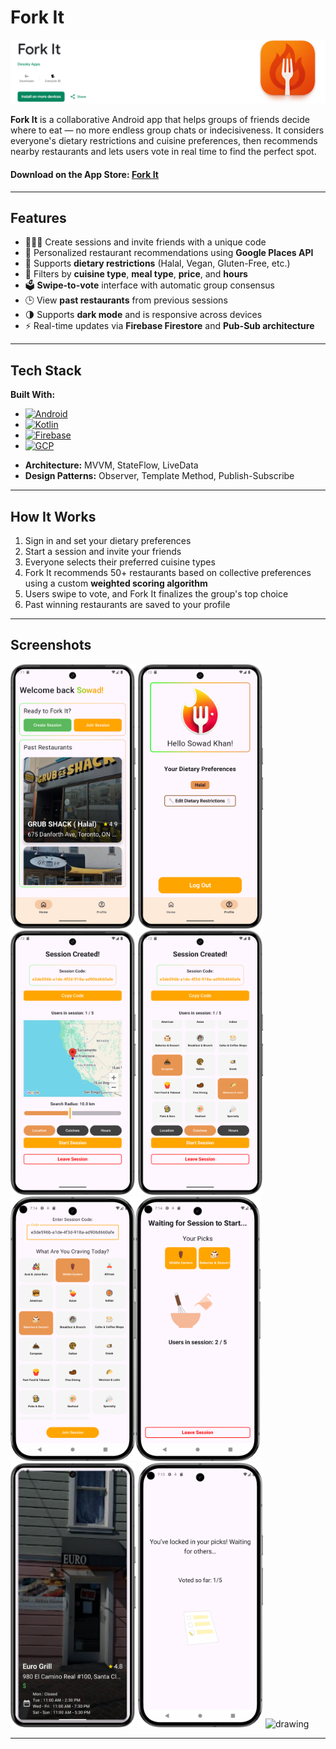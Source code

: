 # Fork It

[![Get it on Google Play](forkit.png)](https://play.google.com/store/apps/details?id=com.team03.forkit&hl=en)

**Fork It** is a collaborative Android app that helps groups of friends decide where to eat — no more endless group chats or indecisiveness. It considers everyone's dietary restrictions and cuisine preferences, then recommends nearby restaurants and lets users vote in real time to find the perfect spot.

#### Download on the App Store: [Fork It](https://play.google.com/store/apps/details?id=com.team03.forkit&hl=en)
---

## Features

- 🧑‍🤝‍🧑 Create sessions and invite friends with a unique code
- 📍 Personalized restaurant recommendations using **Google Places API**
- 🥗 Supports **dietary restrictions** (Halal, Vegan, Gluten-Free, etc.)
- 🍣 Filters by **cuisine type**, **meal type**, **price**, and **hours**
- 🗳️ **Swipe-to-vote** interface with automatic group consensus
- 🕒 View **past restaurants** from previous sessions
- 🌗 Supports **dark mode** and is responsive across devices
- ⚡ Real-time updates via **Firebase Firestore** and **Pub-Sub architecture**

---

## Tech Stack
**Built With:**
* [![Android][Android]][Android-url]
* [![Kotlin][Kotlin]][Kotlin-url]
* [![Firebase][Firebase]][Firebase-url]
* [![GCP][GCP]][GCP-url]
- **Architecture:** MVVM, StateFlow, LiveData  
- **Design Patterns:** Observer, Template Method, Publish-Subscribe
---

## How It Works

1. Sign in and set your dietary preferences  
2. Start a session and invite your friends  
3. Everyone selects their preferred cuisine types  
4. Fork It recommends 50+ restaurants based on collective preferences using a custom **weighted scoring algorithm**
5. Users swipe to vote, and Fork It finalizes the group's top choice  
6. Past winning restaurants are saved to your profile  

---

## Screenshots

<img src="public/HomeScreen.png" alt="drawing" width="200"/> <img src="public/Profile.png" alt="drawing" width="200"/> <img src="public/CreateSession.png" alt="drawing" width="200"/>
<img src="public/SelectCuisines.png" alt="drawing" width="200"/> <img src="public/JoinSession.png" alt="drawing" width="200"/><img src="public/JoinSessionWait.png" alt="drawing" width="200"/>
<img src="public/RestaurantSwipe.png" alt="drawing" width="200"/> <img src="public/VotingWait.png" alt="drawing" width="200"/> <img src="public/VoteResult.png" alt="drawing" width="200"/>

---

<!-- MARKDOWN LINKS & IMAGES -->
<!-- https://www.markdownguide.org/basic-syntax/#reference-style-links -->
[Kotlin]: https://img.shields.io/badge/Kotlin-purple?style=for-the-badge&logo=kotlin
[Kotlin-url]: https://kotlinlang.org/
[Android]: https://img.shields.io/badge/Android-green?style=for-the-badge&logo=android
[Android-url]: https://developer.android.com/
[Firebase]: https://img.shields.io/badge/Firebase-orange?style=for-the-badge&logo=firebase
[Firebase-url]: https://firebase.google.com/
[GCP]: https://img.shields.io/badge/GCP-white?style=for-the-badge&logo=google-cloud
[GCP-url]: https://cloud.google.com/?hl=en
